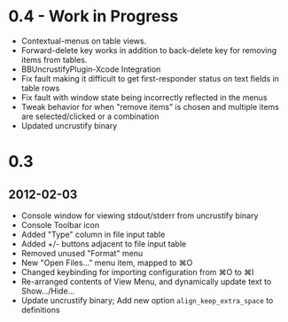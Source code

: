 # 0.4 - Work in Progress
- Contextual-menus on table views.
- Forward-delete key works in addition to back-delete key for removing items from tables.
- BBUncrustifyPlugin-Xcode Integration
- Fix fault making it difficult to get first-responder status on text fields in table rows
- Fix fault with window state being incorrectly reflected in the menus
- Tweak behavior for when "remove items" is chosen and multiple items are selected/clicked or a combination
- Updated uncrustify binary

# 0.3
## 2012-02-03

- Console window for viewing stdout/stderr from uncrustify binary
- Console Toolbar icon
- Added "Type" column in file input table
- Added +/- buttons adjacent to file input table
- Removed unused "Format" menu
- New "Open Files…" menu item, mapped to ⌘O
- Changed keybinding for importing configuration from ⌘O to ⌘I
- Re-arranged contents of View Menu, and dynamically update text to Show…/Hide… 
- Update uncrustify binary; Add new option `align_keep_extra_space` to definitions